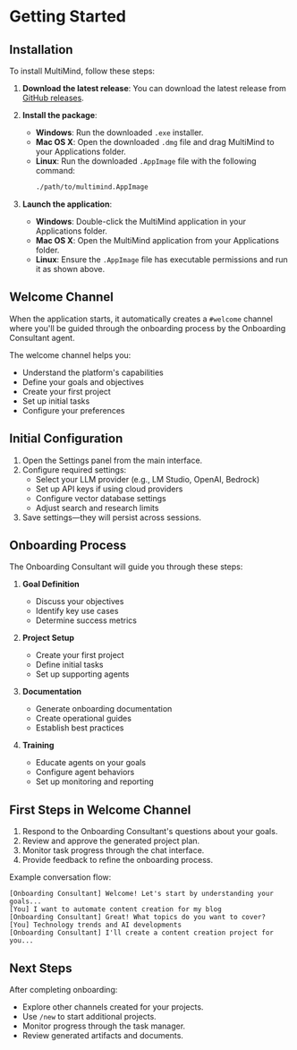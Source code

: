 # Getting Started

## Installation
To install MultiMind, follow these steps:

1. **Download the latest release**: You can download the latest release from [GitHub releases](https://github.com/richardbowman/multimind-agent-platform/releases/).

2. **Install the package**:
   - **Windows**: Run the downloaded `.exe` installer.
   - **Mac OS X**: Open the downloaded `.dmg` file and drag MultiMind to your Applications folder.
   - **Linux**: Run the downloaded `.AppImage` file with the following command:
     ```bash
     ./path/to/multimind.AppImage
     ```

3. **Launch the application**:
   - **Windows**: Double-click the MultiMind application in your Applications folder.
   - **Mac OS X**: Open the MultiMind application from your Applications folder.
   - **Linux**: Ensure the `.AppImage` file has executable permissions and run it as shown above.

## Welcome Channel
When the application starts, it automatically creates a `#welcome` channel where you'll be guided through the onboarding process by the Onboarding Consultant agent.

The welcome channel helps you:
- Understand the platform's capabilities
- Define your goals and objectives
- Create your first project
- Set up initial tasks
- Configure your preferences

## Initial Configuration
1. Open the Settings panel from the main interface.
2. Configure required settings:
   - Select your LLM provider (e.g., LM Studio, OpenAI, Bedrock)
   - Set up API keys if using cloud providers
   - Configure vector database settings
   - Adjust search and research limits
3. Save settings—they will persist across sessions.

## Onboarding Process
The Onboarding Consultant will guide you through these steps:

1. **Goal Definition**
   - Discuss your objectives
   - Identify key use cases
   - Determine success metrics

2. **Project Setup**
   - Create your first project
   - Define initial tasks
   - Set up supporting agents

3. **Documentation**
   - Generate onboarding documentation
   - Create operational guides
   - Establish best practices

4. **Training**
   - Educate agents on your goals
   - Configure agent behaviors
   - Set up monitoring and reporting

## First Steps in Welcome Channel
1. Respond to the Onboarding Consultant's questions about your goals.
2. Review and approve the generated project plan.
3. Monitor task progress through the chat interface.
4. Provide feedback to refine the onboarding process.

Example conversation flow:
```
[Onboarding Consultant] Welcome! Let's start by understanding your goals...
[You] I want to automate content creation for my blog
[Onboarding Consultant] Great! What topics do you want to cover?
[You] Technology trends and AI developments
[Onboarding Consultant] I'll create a content creation project for you...
```

## Next Steps
After completing onboarding:
- Explore other channels created for your projects.
- Use `/new` to start additional projects.
- Monitor progress through the task manager.
- Review generated artifacts and documents.
